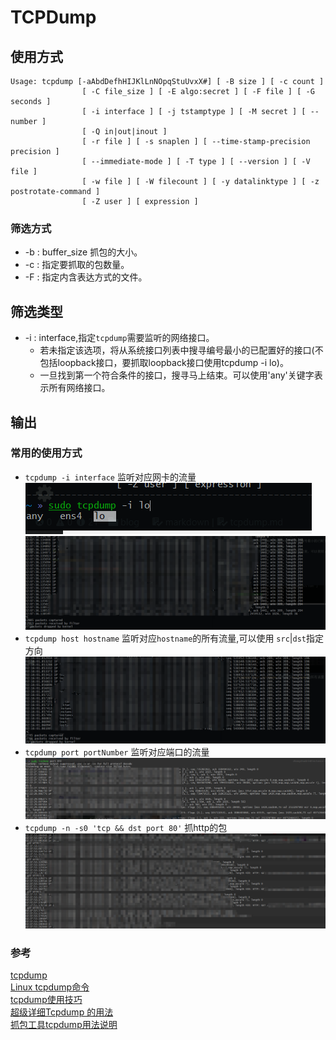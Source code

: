 # TCPDump
## 使用方式
```
Usage: tcpdump [-aAbdDefhHIJKlLnNOpqStuUvxX#] [ -B size ] [ -c count ]
                [ -C file_size ] [ -E algo:secret ] [ -F file ] [ -G seconds ]
                [ -i interface ] [ -j tstamptype ] [ -M secret ] [ --number ]
                [ -Q in|out|inout ]
                [ -r file ] [ -s snaplen ] [ --time-stamp-precision precision ]
                [ --immediate-mode ] [ -T type ] [ --version ] [ -V file ]
                [ -w file ] [ -W filecount ] [ -y datalinktype ] [ -z postrotate-command ]
                [ -Z user ] [ expression ]
```
### 筛选方式
- -b : buffer_size 抓包的大小。
- -c : 指定要抓取的包数量。
- -F : 指定内含表达方式的文件。
## 筛选类型 
- -i : interface,指定`tcpdump`需要监听的网络接口。  
  + 若未指定该选项，将从系统接口列表中搜寻编号最小的已配置好的接口(不包括loopback接口，要抓取loopback接口使用tcpdump -i lo)。
  + 一旦找到第一个符合条件的接口，搜寻马上结束。可以使用'any'关键字表示所有网络接口。
## 输出

### 常用的使用方式
- `tcpdump -i interface`  监听对应网卡的流量
  ![tcpdump -i](images/tcpdump-i.png)
  ![tcpdump -i eth0](images/tcpdump-i-eth0.png)
- `tcpdump host hostname` 监听对应`hostname`的所有流量,可以使用 `src`|`dst`指定方向
  ![tcpdump host](images/tcpdump-host.png)
- `tcpdump port portNumber` 监听对应端口的流量
  ![tcpdump port](images/tcpdump-port.png)
- `tcpdump -n -s0 'tcp && dst port 80'` 抓http的包
  ![tcpdump http](images/tcpdump-http.png)
### 参考
[tcpdump](http://www.tcpdump.org/)  
[Linux tcpdump命令](https://www.runoob.com/linux/linux-comm-tcpdump.html)  
[tcpdump使用技巧](https://linuxwiki.github.io/NetTools/tcpdump.html)  
[超级详细Tcpdump 的用法](https://www.cnblogs.com/maifengqiang/p/3863168.html)  
[抓包工具tcpdump用法说明](https://www.cnblogs.com/f-ck-need-u/p/7064286.html)  
